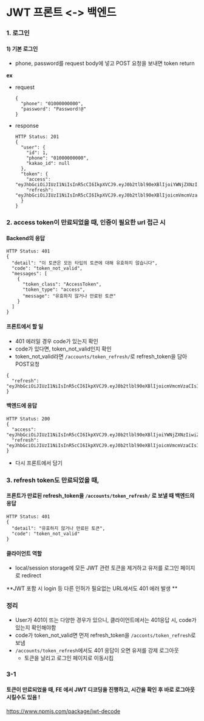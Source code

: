 # JWT 프론트 <-> 백엔드

### 1. 로그인

#### 1) 기본 로그인

- phone, password를 request body에 넣고 POST 요청을 보내면 token return

**ex**

- request

  ```
  {
    "phone": "01000000000",
    "password": "Password!@"
  }
  ```

- response

  ```
  HTTP Status: 201
  {
    "user": {
      "id": 1,
      "phone": "01000000000",
      "kakao_id": null
    },
    "token": {
      "access": "eyJhbGciOiJIUzI1NiIsInR5cCI6IkpXVCJ9.eyJ0b2tlbl90eXBlIjoiYWNjZXNzIiwiZXhwIjoxNjY3MTQ0NTQzLCJpYXQiOjE2NjcxNDQ1NDAsImp0aSI6ImY3MjVkNDBkZDg5OTRmZDM4MGRhMTU1ZTJkZGQwMTcxIiwidXNlcl9pZCI6MX0.O_OcrOirF9he6jBPWsSJzqrbOwz72X7QEogQ9rVOdts",
      "refresh": "eyJhbGciOiJIUzI1NiIsInR5cCI6IkpXVCJ9.eyJ0b2tlbl90eXBlIjoicmVmcmVzaCIsImV4cCI6MTY2NzE0NDk2MCwiaWF0IjoxNjY3MTQ0NTQwLCJqdGkiOiJkMjg3NDI5YjZmZmI0NmExOTg5N2U0ZjBiNmE3NjEwZiIsInVzZXJfaWQiOjF9.4ZK37ia7WSM4tN2_Lfy9lL9uLSo2vTt5iUHIBDfSVIA"
    }
  }
  ```

  

### 2. access token이 만료되었을 때, 인증이 필요한 url 접근 시

#### Backend의 응답 

```
HTTP Status: 401
{
  "detail": "이 토큰은 모든 타입의 토큰에 대해 유효하지 않습니다",
  "code": "token_not_valid",
  "messages": [
    {
      "token_class": "AccessToken",
      "token_type": "access",
      "message": "유효하지 않거나 만료된 토큰"
    }
  ]
}
```

#### 프론트에서 할 일 

- 401 에러일 경우 code가 있는지 확인 
- code가 있다면, token_not_valid인지 확인
- token_not_valid라면 `/accounts/token_refresh/`로 refresh_token을 담아 POST요청

```
{
  "refresh": "eyJhbGciOiJIUzI1NiIsInR5cCI6IkpXVCJ9.eyJ0b2tlbl90eXBlIjoicmVmcmVzaCIsImV4cCI6MTY2NzE0NDk2MCwiaWF0IjoxNjY3MTQ0NTQwLCJqdGkiOiJkMjg3NDI5YjZmZmI0NmExOTg5N2U0ZjBiNmE3NjEwZiIsInVzZXJfaWQiOjF9.4ZK37ia7WSM4tN2_Lfy9lL9uLSo2vTt5iUHIBDfSVIA"
}
```

#### 백엔드에 응답 

```
HTTP Status: 200
{
  "access": "eyJhbGciOiJIUzI1NiIsInR5cCI6IkpXVCJ9.eyJ0b2tlbl90eXBlIjoiYWNjZXNzIiwiZXhwIjoxNjY3MTQ0NTY4LCJpYXQiOjE2NjcxNDQ1NDAsImp0aSI6IjQ2ZjM5ZjkyMWU3MTRhMmZiMmU1ZTM2MTI5ZjFmMzdkIiwidXNlcl9pZCI6MX0.D8VK53fqHLDWyN9SCyZtVHpfM8zxVRh43nd6tfRuBgo",
  "refresh": "eyJhbGciOiJIUzI1NiIsInR5cCI6IkpXVCJ9.eyJ0b2tlbl90eXBlIjoicmVmcmVzaCIsImV4cCI6MTY2NzE0NDk4NSwiaWF0IjoxNjY3MTQ0NTY1LCJqdGkiOiIxMDNjOTQ2NmMyNWI0MjI2YTQ0YTQyNzQ2ODM2ZGZjOSIsInVzZXJfaWQiOjF9.ee49gFY1iuYz3Vu7Bp5y7c3ZGts8S_Gn_GFnF3Qp5ck"
}
```

- 다시 프론트에서 담기 

### 3. refresh token도 만료되었을 때, 

#### 프론트가 만료된 refresh_token을 `/accounts/token_refresh/` 로 보낼 때 백엔드의 응답

```
HTTP Status: 401
{
  "detail": "유효하지 않거나 만료된 토큰",
  "code": "token_not_valid"
}
```

#### 클라이언트 역할

- local/session storage에 모든 JWT 관련 토큰을 제거하고 유저를 로그인 페이지로 redirect

**JWT 포함 시 login 등 다른 인허가 필요없는 URL에서도 401 에러 발생 **

### 정리

- User가 401이 뜨는 다양한 경우가 있으니, 클라이언트에서는 401응답 시, code가 있는지 확인해야함 
- code가 token_not_valid면 먼저 refresh_token을 `/acconts/token_refresh`로 보냄 
- `/accounts/token_refresh`에서도 401 응답이 오면 유저를 강제 로그아웃
  - 토큰을 날리고 로그인 페이지로 이동시킴 

### 3-1 

#### 토큰이 만료되었을 때, FE 에서 JWT 디코딩을 진행하고, 시간을 확인 후 바로 로그아웃 시킬수도 있음 ! 

https://www.npmjs.com/package/jwt-decode